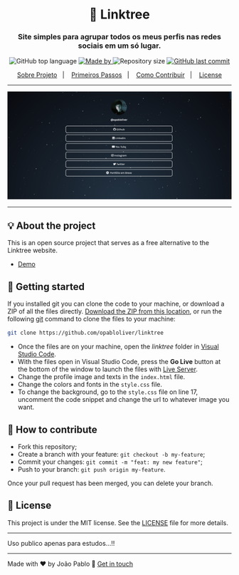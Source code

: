 <h1 align="center">🌲 Linktree</h1>
<h3 align="center">Site simples para agrupar todos os meus perfis nas redes sociais em um só lugar.</h3>

<p align="center">
  <img alt="GitHub top language" src="https://img.shields.io/github/languages/top/opabloliver/linktree?color=04D361&labelColor=000000">
  
  <a href="https://www.linkedin.com/in/opabloliver/">
    <img alt="Made by" src="https://img.shields.io/static/v1?label=made%20by&message=João%20Pablo&color=04D361&labelColor=000000">
  </a>
  
  <img alt="Repository size" src="https://img.shields.io/github/repo-size/opabloliver/linktree?color=04D361&labelColor=000000">
  
  <a href="https://github.com/opabloliver/linktree/commits/master">
    <img alt="GitHub last commit" src="https://img.shields.io/github/last-commit/opabloliver/linktree?color=04D361&labelColor=000000">
  </a>
</p>

<p align="center">
  <a href="#-about-the-project">Sobre Projeto</a>&nbsp;&nbsp;&nbsp;|&nbsp;&nbsp;&nbsp;
  <a href="#-getting-started">Primeiros Passos</a>&nbsp;&nbsp;&nbsp;|&nbsp;&nbsp;&nbsp;
  <a href="#-how-to-contribute">Como Contribuir</a>&nbsp;&nbsp;&nbsp;|&nbsp;&nbsp;&nbsp;
  <a href="#-license">License</a>
</p>

---

<p align="center">
  <img alt="screenshot" src="screenshot.png">
</p>

---

## 💡 About the project

This is an open source project that serves as a free alternative to the Linktree website.
- [Demo](https://opabloliver.github.io/linktree)

## 🚀 Getting started

If you installed git you can clone the code to your machine, or download a ZIP of all the files directly.
[Download the ZIP from this location](https://github.com/opabloliver/linktree/archive/master.zip), or run the following [git](https://git-scm.com/downloads) command to clone the files to your machine:
```bash
git clone https://github.com/opabloliver/linktree
```
- Once the files are on your machine, open the _linktree_ folder in [Visual Studio Code](https://code.visualstudio.com/).
- With the files open in Visual Studio Code, press the **Go Live** button at the bottom of the window to launch the files with [Live Server](https://marketplace.visualstudio.com/items?itemName=ritwickdey.LiveServer).
- Change the profile image and texts in the `index.html` file.
- Change the colors and fonts in the `style.css` file.
- To change the background, go to the `style.css` file on line 17, uncomment the code snippet and change the url to whatever image you want.

## 🤔 How to contribute

- Fork this repository;
- Create a branch with your feature: `git checkout -b my-feature`;
- Commit your changes: `git commit -m "feat: my new feature"`;
- Push to your branch: `git push origin my-feature`.

Once your pull request has been merged, you can delete your branch.

## 📝 License

This project is under the MIT license. See the [LICENSE](LICENSE.md) file for more details.

---

Uso publico apenas para estudos...!!

---

Made with ❤️ by João Pablo :wave: [Get in touch](https://opabloliver.github.io/linktree)
